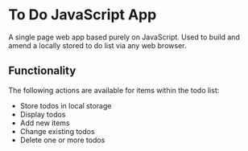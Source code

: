 # To Do JavaScript App
A single page web app based purely on JavaScript. Used to build and amend a locally stored to do list via any web browser.

## Functionality
The following actions are available for items within the todo list:
- Store todos in local storage
- Display todos
- Add new items
- Change existing todos
- Delete one or more todos